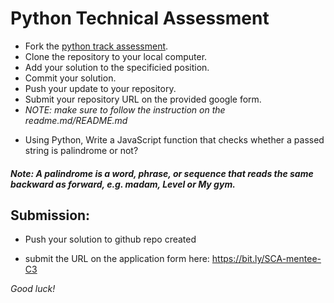 # Python Technical Assessment  


* Fork the [python track assessment](https://github.com/she-code-africa/python-ta).
* Clone the repository to your local computer.
* Add your solution to the specificied position.
* Commit your solution.
* Push your update to your repository.
* Submit your repository URL on the provided google form.
* _NOTE: make sure to follow the instruction on the readme.md/README.md_

- Using Python,  Write a JavaScript function that checks whether a passed string is palindrome or not?
#####   **Note:** A palindrome is a word, phrase, or sequence that reads the same backward as forward, e.g. madam, Level or My gym.

## Submission: 

- Push your solution to github repo created 

- submit the URL on the application form here: https://bit.ly/SCA-mentee-C3

*Good luck!*
